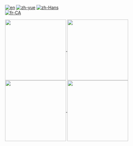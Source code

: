 [![en](https://img.shields.io/badge/lang-en-red.svg)](https://github.com/kevindkchan/kevindkchan/blob/main/README.md)
[![zh-yue](https://img.shields.io/badge/lang-zh--yue-blue)](https://github.com/kevindkchan/kevindkchan/blob/main/README.zh-yue.md)
[![zh-Hans](https://img.shields.io/badge/lang-zh--Hans-yellow)](https://github.com/kevindkchan/kevindkchan/blob/main/README.zh-Hans.md)\
[![fr-CA](https://img.shields.io/badge/lang-fr--CA-green)](https://github.com/kevindkchan/kevindkchan/blob/main/README.fr-CA.md)

<a href="https://github.com/anuraghazra/github-readme-stats#gh-dark-mode-only">
  <img height=200 align="center" src="https://github-readme-stats.vercel.app/api?username=kevindkchan&theme=dark#gh-dark-mode-only" />
</a>
<a href="https://github.com/anuraghazra/convoychat#gh-dark-mode-only">
  <img height=200 align="center" src="https://github-readme-stats.vercel.app/api/top-langs?username=kevindkchan&theme=dark#gh-dark-mode-only&layout=compact&langs_count=8&card_width=320" />
</a>

<a href="https://github.com/anuraghazra/github-readme-stats#gh-light-mode-only">
  <img height=200 align="center" src="https://github-readme-stats.vercel.app/api?username=kevindkchan&theme=default#gh-light-mode-only" />
</a>
<a href="https://github.com/anuraghazra/convoychat#gh-light-mode-only">
  <img height=200 align="center" src="https://github-readme-stats.vercel.app/api/top-langs?username=kevindkchan&theme=default#gh-light-mode-only&layout=compact&langs_count=8&card_width=320" />
</a>
